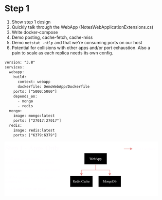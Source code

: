 # Step 1

1. Show step 1 design
1. Quickly talk through the WebApp (NotesWebApplicationExtensions.cs)
1. Write docker-compose
1. Demo posting, cache-fetch, cache-miss
1. Demo `netstat -ntlp` and that we're consuming ports on our host
1. Potential for collisions with other apps and/or port exhaustion. Also a pain to scale as each replica needs its own config. 

```docker-compose
version: "3.8"
services:
  webapp:
    build:
      context: webapp
      dockerfile: DemoWebApp/Dockerfile
    ports: ["5000:5000"]
    depends_on:
      - mongo
      - redis
  mongo: 
    image: mongo:latest
    ports: ["27017:27017"]
  redis:
    image: redis:latest
    ports: ["6379:6379"]
```

![Step Diagram](notes-assets/step-1.png)

